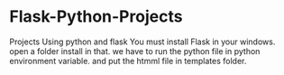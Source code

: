 # Flask-Python-Projects
Projects Using python and flask 
You must install Flask in your windows.
open a folder install in that.
we have to run the python file in python environment variable.
and put the htmml file in templates folder.
